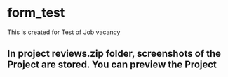 # form_test
This is created for Test of Job vacancy
## In project reviews.zip folder, screenshots of the Project are stored. You can preview the Project
